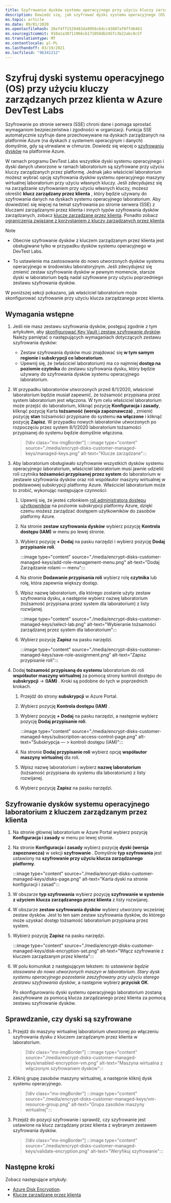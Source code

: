 ```yaml
---
title: Szyfrowanie dysków systemu operacyjnego przy użyciu kluczy zarządzanych przez klienta w programie Azure DevTest Labs
description: Dowiedz się, jak szyfrować dyski systemu operacyjnego (OS) przy użyciu kluczy zarządzanych przez klienta w programie Azure DevTest Labs.
ms.topic: article
ms.date: 09/01/2020
ms.openlocfilehash: 26ef4ff1529483da9956c6dcc43807af0ffd6463
ms.sourcegitcommit: 910a1a38711966cb171050db245fc3b22abc8c5f
ms.translationtype: MT
ms.contentlocale: pl-PL
ms.lasthandoff: 03/19/2021
ms.locfileid: "96341212"
---
```

# <a name="encrypt-operating-system-os-disks-using-customer-managed-keys-in-azure-devtest-labs"></a>Szyfruj dyski systemu operacyjnego (OS) przy użyciu kluczy zarządzanych przez klienta w Azure DevTest Labs
Szyfrowanie po stronie serwera (SSE) chroni dane i pomaga sprostać wymaganiom bezpieczeństwa i zgodności w organizacji. Funkcja SSE automatycznie szyfruje dane przechowywane na dyskach zarządzanych na platformie Azure (na dyskach z systemem operacyjnym i danych) domyślnie, gdy są utrwalane w chmurze. Dowiedz się więcej o [szyfrowaniu dysków](../virtual-machines/disk-encryption.md) na platformie Azure. 

W ramach programu DevTest Labs wszystkie dyski systemu operacyjnego i dyski danych utworzone w ramach laboratorium są szyfrowane przy użyciu kluczy zarządzanych przez platformę. Jednak jako właściciel laboratorium możesz wybrać opcję szyfrowania dysków systemu operacyjnego maszyny wirtualnej laboratorium przy użyciu własnych kluczy. Jeśli zdecydujesz się na zarządzanie szyfrowaniem przy użyciu własnych kluczy, możesz określić **klucz zarządzany przez klienta** , który będzie używany do szyfrowania danych na dyskach systemu operacyjnego laboratorium. Aby dowiedzieć się więcej na temat szyfrowania po stronie serwera (SSE) z kluczami zarządzanymi przez klienta i innych typów szyfrowania dysków zarządzanych, zobacz [klucze zarządzane przez klienta](../virtual-machines/disk-encryption.md#customer-managed-keys). Ponadto zobacz [ograniczenia związane z korzystaniem z kluczy zarządzanych przez klienta](../virtual-machines/disks-enable-customer-managed-keys-portal.md#restrictions).

> [!NOTE]
> - Obecnie szyfrowanie dysków z kluczem zarządzanym przez klienta jest obsługiwane tylko w przypadku dysków systemu operacyjnego w DevTest Labs. 
> 
> - To ustawienie ma zastosowanie do nowo utworzonych dysków systemu operacyjnego w środowisku laboratoryjnym. Jeśli zdecydujesz się zmienić zestaw szyfrowanie dysków w pewnym momencie, starsze dyski w laboratorium będą nadal szyfrowane przy użyciu poprzedniego zestawu szyfrowania dysków. 

W poniższej sekcji pokazano, jak właściciel laboratorium może skonfigurować szyfrowanie przy użyciu klucza zarządzanego przez klienta.

## <a name="pre-requisites"></a>Wymagania wstępne

1. Jeśli nie masz zestawu szyfrowania dysków, postępuj zgodnie z tym artykułem, aby [skonfigurować Key Vault i zestaw szyfrowanie dysków](../virtual-machines/disks-enable-customer-managed-keys-portal.md). Należy pamiętać o następujących wymaganiach dotyczących zestawu szyfrowania dysków: 

    - Zestaw szyfrowania dysków musi znajdować się **w tym samym regionie i subskrypcji co laboratorium**. 
    - Upewnij się, że (właściciel laboratorium) ma co najmniej **dostęp na poziomie czytnika** do zestawu szyfrowania dysku, który będzie używany do szyfrowania dysków systemu operacyjnego laboratorium. 
1. W przypadku laboratoriów utworzonych przed 8/1/2020, właściciel laboratorium będzie musiał zapewnić, że tożsamość przypisana przez system laboratorium jest włączona. W tym celu właściciel laboratorium może przejść do laboratorium, kliknąć pozycję **Konfiguracja i zasady**, kliknąć pozycję Karta **tożsamość (wersja zapoznawcza)** , zmienić pozycję **stan** tożsamości przypisane do systemu **na włączone** i kliknąć pozycję **Zapisz**. W przypadku nowych laboratoriów utworzonych po rozpoczęciu przez system 8/1/2020 laboratorium tożsamości przypisanej do systemu będzie domyślnie włączona. 

    > [!div class="mx-imgBorder"]
    > :::image type="content" source="./media/encrypt-disks-customer-managed-keys/managed-keys.png" alt-text="Klucze zarządzane":::
1. Aby laboratorium obsługiwało szyfrowanie wszystkich dysków systemu operacyjnego laboratorium, właściciel laboratorium musi jawnie udzielić roli czytnika **tożsamości przypisanej przez system** do laboratorium w zestawie szyfrowania dysków oraz roli współautor maszyny wirtualnej w podstawowej subskrypcji platformy Azure. Właściciel laboratorium może to zrobić, wykonując następujące czynności:

   
    1. Upewnij się, że jesteś członkiem [roli administratora dostępu użytkowników](../role-based-access-control/built-in-roles.md#user-access-administrator) na poziomie subskrypcji platformy Azure, dzięki czemu możesz zarządzać dostępem użytkowników do zasobów platformy Azure. 
    1. Na stronie **zestaw szyfrowania dysków** wybierz pozycję **Kontrola dostępu (IAM)** w menu po lewej stronie. 
    1. Wybierz pozycję **+ Dodaj** na pasku narzędzi i wybierz pozycję **Dodaj przypisanie roli**.  

        :::image type="content" source="./media/encrypt-disks-customer-managed-keys/add-role-management-menu.png" alt-text="Dodaj Zarządzanie rolami — menu":::
    1. Na stronie **Dodawanie przypisania roli** wybierz rolę **czytnika** lub rolę, która zapewnia większy dostęp. 
    1. Wpisz nazwę laboratorium, dla którego zostanie użyty zestaw szyfrowania dysku, a następnie wybierz nazwę laboratorium (tożsamość przypisana przez system dla laboratorium) z listy rozwijanej. 
    
        :::image type="content" source="./media/encrypt-disks-customer-managed-keys/select-lab.png" alt-text="Wybieranie tożsamości zarządzanej przez system dla laboratorium":::        
    1. Wybierz pozycję **Zapisz** na pasku narzędzi. 

        :::image type="content" source="./media/encrypt-disks-customer-managed-keys/save-role-assignment.png" alt-text="Zapisz przypisanie roli":::
3. Dodaj **tożsamość przypisaną do systemu** laboratorium do roli **współautor maszyny wirtualnej** za pomocą strony kontroli dostępu do **subskrypcji**  ->  **(IAM)** . Kroki są podobne do tych w poprzednich krokach. 

    
    1. Przejdź do strony **subskrypcji** w Azure Portal. 
    1. Wybierz pozycję **Kontrola dostępu (IAM)** . 
    1. Wybierz pozycję **+ Dodaj** na pasku narzędzi, a następnie wybierz pozycję **Dodaj przypisanie roli**. 
    
        :::image type="content" source="./media/encrypt-disks-customer-managed-keys/subscription-access-control-page.png" alt-text="Subskrypcja — > kontroli dostępu (IAM)":::
    1. Na stronie **Dodaj przypisanie roli** wybierz opcję **współautor maszyny wirtualnej** dla roli.
    1. Wpisz nazwę laboratorium i wybierz **nazwę laboratorium** (tożsamość przypisana do systemu dla laboratorium) z listy rozwijanej. 
    1. Wybierz pozycję **Zapisz** na pasku narzędzi. 

## <a name="encrypt-lab-os-disks-with-a-customer-managed-key"></a>Szyfrowanie dysków systemu operacyjnego laboratorium z kluczem zarządzanym przez klienta 

1. Na stronie głównej laboratorium w Azure Portal wybierz pozycję **Konfiguracja i zasady** w menu po lewej stronie. 
1. Na stronie **Konfiguracja i zasady** wybierz pozycję **dyski (wersja zapoznawcza)** w sekcji **szyfrowanie** . Domyślnie **typ szyfrowania** jest ustawiony na **szyfrowanie przy użyciu klucza zarządzanego platformy**.

    :::image type="content" source="./media/encrypt-disks-customer-managed-keys/disks-page.png" alt-text="Karta dyski na stronie konfiguracji i zasad":::
1. W obszarze **typ szyfrowania** wybierz pozycję **szyfrowanie w systemie z użyciem klucza zarządzanego przez klienta** z listy rozwijanej. 
1. W obszarze **zestaw szyfrowania dysków** wybierz utworzony wcześniej zestaw dysków. Jest to ten sam zestaw szyfrowania dysków, do którego może uzyskać dostęp tożsamość laboratorium przypisana przez system.
1. Wybierz pozycję **Zapisz** na pasku narzędzi. 

    :::image type="content" source="./media/encrypt-disks-customer-managed-keys/disk-encryption-set.png" alt-text="Włącz szyfrowanie z kluczem zarządzanym przez klienta":::
1. W polu komunikat z następującym tekstem: *to ustawienie będzie stosowane do nowo utworzonych maszyn w laboratorium. Stary dysk systemu operacyjnego pozostanie zaszyfrowany przy użyciu starego zestawu szyfrowania dysków*, a następnie wybierz **przycisk OK**. 

    Po skonfigurowaniu dyski systemu operacyjnego laboratorium zostaną zaszyfrowane za pomocą klucza zarządzanego przez klienta za pomocą zestawu szyfrowanie dysków. 
   
## <a name="how-to-validate-if-disks-are-being-encrypted"></a>Sprawdzanie, czy dyski są szyfrowane

1. Przejdź do maszyny wirtualnej laboratorium utworzonej po włączeniu szyfrowania dysku z kluczem zarządzanym przez klienta w laboratorium.

    > [!div class="mx-imgBorder"]
    > :::image type="content" source="./media/encrypt-disks-customer-managed-keys/enabled-encryption-vm.png" alt-text="Maszyna wirtualna z włączonym szyfrowaniem dysków":::
1. Kliknij grupę zasobów maszyny wirtualnej, a następnie kliknij dysk systemu operacyjnego.

    > [!div class="mx-imgBorder"]
    > :::image type="content" source="./media/encrypt-disks-customer-managed-keys/vm-resource-group.png" alt-text="Grupa zasobów maszyny wirtualnej":::
1. Przejdź do pozycji szyfrowanie i sprawdź, czy szyfrowanie jest ustawione na klucz zarządzany przez klienta z wybranym zestawem szyfrowania dysków.

    > [!div class="mx-imgBorder"]
    > :::image type="content" source="./media/encrypt-disks-customer-managed-keys/validate-encryption.png" alt-text="Weryfikuj szyfrowanie":::
  
## <a name="next-steps"></a>Następne kroki

Zobacz następujące artykuły: 

- [Azure Disk Encryption](../virtual-machines/disk-encryption.md). 
- [Klucze zarządzane przez klienta](../virtual-machines/disk-encryption.md#customer-managed-keys)